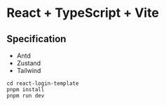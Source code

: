 # React + TypeScript + Vite

## Specification

-   Antd
-   Zustand
-   Tailwind

```
cd react-login-template
pnpm install
pnpm run dev
```
